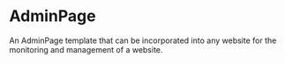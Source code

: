 # AdminPage
An AdminPage template that can be incorporated into any website for the monitoring and management of a website.
